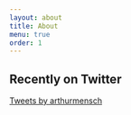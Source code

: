 ```yaml
---
layout: about
title: About
menu: true
order: 1
---
```

<!-- Welcome to my personal page. I use it to centralize useful personal info and to write [posts related to my research](blog). A list of my publications can be found [here](publications). -->
## Recently on Twitter

<a class="twitter-timeline" data-lang="en" data-width="600" data-height="600" data-dnt="true" href="https://twitter.com/arthurmensch">Tweets by arthurmensch</a> <script async src="//platform.twitter.com/widgets.js" charset="utf-8"></script>
